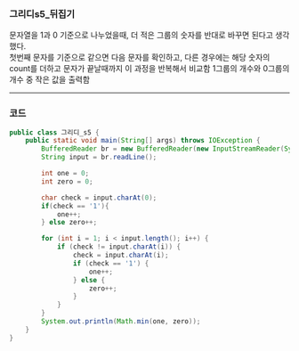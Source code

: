 
### 그리디s5_뒤집기
문자열을 1과 0 기준으로 나누었을때, 더 적은 그룹의 숫자를 반대로 바꾸면 된다고 생각했다. <br>
첫번째 문자를 기준으로 같으면 다음 문자를 확인하고, 다른 경우에는 해당 숫자의 count를 더하고 문자가 끝날때까지 이 과정을 반복해서 비교함
1그룹의 개수와 0그룹의 개수 중 작은 값을 출력함


---
### 코드
```java
public class 그리디_s5 {
    public static void main(String[] args) throws IOException {
        BufferedReader br = new BufferedReader(new InputStreamReader(System.in));
        String input = br.readLine();

        int one = 0;
        int zero = 0;

        char check = input.charAt(0);
        if(check == '1'){
            one++;
        } else zero++;

        for (int i = 1; i < input.length(); i++) {
            if (check != input.charAt(i)) {
                check = input.charAt(i);
                if (check == '1') {
                    one++;
                } else {
                    zero++;
                }
            }
        }
        System.out.println(Math.min(one, zero));
    }
}
```